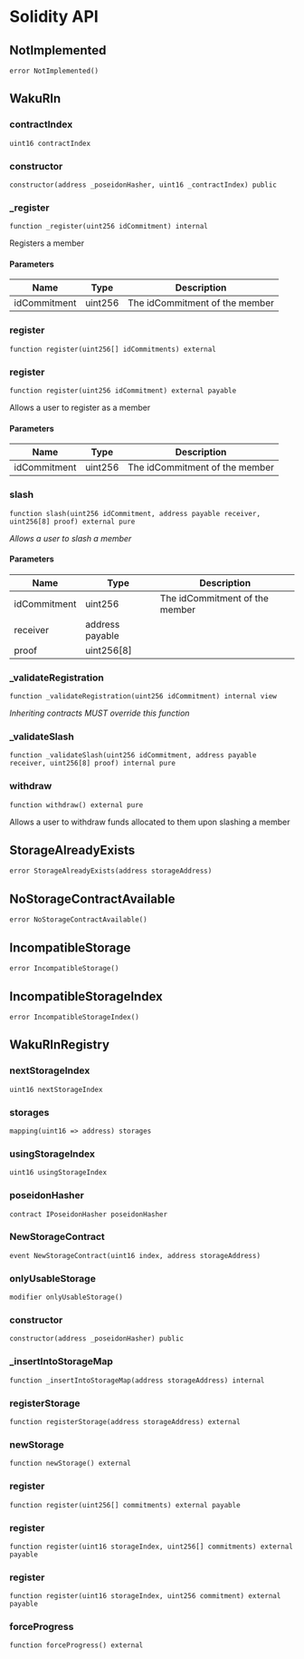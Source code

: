# Solidity API

## NotImplemented

```solidity
error NotImplemented()
```

## WakuRln

### contractIndex

```solidity
uint16 contractIndex
```

### constructor

```solidity
constructor(address _poseidonHasher, uint16 _contractIndex) public
```

### \_register

```solidity
function _register(uint256 idCommitment) internal
```

Registers a member

#### Parameters

| Name         | Type    | Description                    |
| ------------ | ------- | ------------------------------ |
| idCommitment | uint256 | The idCommitment of the member |

### register

```solidity
function register(uint256[] idCommitments) external
```

### register

```solidity
function register(uint256 idCommitment) external payable
```

Allows a user to register as a member

#### Parameters

| Name         | Type    | Description                    |
| ------------ | ------- | ------------------------------ |
| idCommitment | uint256 | The idCommitment of the member |

### slash

```solidity
function slash(uint256 idCommitment, address payable receiver, uint256[8] proof) external pure
```

_Allows a user to slash a member_

#### Parameters

| Name         | Type            | Description                    |
| ------------ | --------------- | ------------------------------ |
| idCommitment | uint256         | The idCommitment of the member |
| receiver     | address payable |                                |
| proof        | uint256[8]      |                                |

### \_validateRegistration

```solidity
function _validateRegistration(uint256 idCommitment) internal view
```

_Inheriting contracts MUST override this function_

### \_validateSlash

```solidity
function _validateSlash(uint256 idCommitment, address payable receiver, uint256[8] proof) internal pure
```

### withdraw

```solidity
function withdraw() external pure
```

Allows a user to withdraw funds allocated to them upon slashing a member

## StorageAlreadyExists

```solidity
error StorageAlreadyExists(address storageAddress)
```

## NoStorageContractAvailable

```solidity
error NoStorageContractAvailable()
```

## IncompatibleStorage

```solidity
error IncompatibleStorage()
```

## IncompatibleStorageIndex

```solidity
error IncompatibleStorageIndex()
```

## WakuRlnRegistry

### nextStorageIndex

```solidity
uint16 nextStorageIndex
```

### storages

```solidity
mapping(uint16 => address) storages
```

### usingStorageIndex

```solidity
uint16 usingStorageIndex
```

### poseidonHasher

```solidity
contract IPoseidonHasher poseidonHasher
```

### NewStorageContract

```solidity
event NewStorageContract(uint16 index, address storageAddress)
```

### onlyUsableStorage

```solidity
modifier onlyUsableStorage()
```

### constructor

```solidity
constructor(address _poseidonHasher) public
```

### \_insertIntoStorageMap

```solidity
function _insertIntoStorageMap(address storageAddress) internal
```

### registerStorage

```solidity
function registerStorage(address storageAddress) external
```

### newStorage

```solidity
function newStorage() external
```

### register

```solidity
function register(uint256[] commitments) external payable
```

### register

```solidity
function register(uint16 storageIndex, uint256[] commitments) external payable
```

### register

```solidity
function register(uint16 storageIndex, uint256 commitment) external payable
```

### forceProgress

```solidity
function forceProgress() external
```
